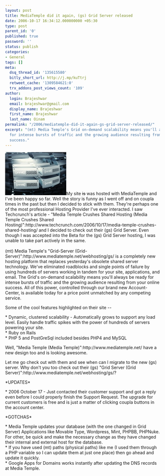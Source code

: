```yaml
---
layout: post
title: MediaTemple did it again, (gs) Grid Server released
date: 2006-10-17 16:34:12.000000000 +05:30
type: post
parent_id: '0'
published: true
password: ''
status: publish
categories:
- General
tags: []
meta:
  dsq_thread_id: '135615580'
  bitly_short_url: http://j.mp/kuTtrj
  retweet_cache: '1309584621:0'
  trx_addons_post_views_count: '109'
author:
  login: Brajeshwar
  email: brajeshwar@gmail.com
  display_name: Brajeshwar
  first_name: Brajeshwar
  last_name: Oinam
permalink: "/2006/mediatemple-did-it-again-gs-grid-server-released/"
excerpt: "(mt) Media Temple's Grid on-demand scalability means you'll always be ready
  for intense bursts of traffic and the growing audience resulting from your online
  success."
---
```

<p><a href="http://www.mediatemple.net/"><img src="/static/2006/10/mt-gs.jpg" alt="Media Temple Grid Server" /></a>My site <del datetime="2007-12-09T08:29:41+00:00">is</del> was hosted with MediaTemple and I've been happy so far. Well the story is funny as I went off and on coupla times in the past but then I decided to stick with them. They're perhaps one of the most professional Hosting Provider I've ever interacted. I saw Techcrunch's article - "Media Temple Crushes Shared Hosting (Media Temple Crushes Shared Hosting)":http://www.techcrunch.com/2006/10/17/media-temple-crushes-shared-hosting/ and I decided to check out their (gs) Grid Server. Even though I was accepted into the Beta for the (gs) Grid Server hosting, I was unable to take part actively in the same.<br />
<!--more--><br />
(mt) Media Temple's "Grid-Server (Grid-Server)":http://www.mediatemple.net/webhosting/gs/ is a completely new hosting platform that replaces yesterday's obsolete shared server technology. We've eliminated roadblocks and single points of failure by using hundreds of servers working in tandem for your site, applications, and email. The Grid's on-demand scalability means you'll always be ready for intense bursts of traffic and the growing audience resulting from your online success. All of this power, controlled through our brand new Account-Center, is available today for a price point unmatched by any competing service.</p>
<p>Some of the cool features highlighted on their site --</p>
<p>* Dynamic, clustered scalability - Automatically grows to support any load level. Easily handle traffic spikes with the power of hundreds of servers powering your site.<br />
* Ruby on Rails<br />
* PHP 5 and PostGreSql included besides PHP4 and MySQL</p>
<p>Well, "Media Temple (Media Temple)":http://www.mediatemple.net/ have a new design too and is looking awesome.</p>
<p>Let me go check out with them and see when can I migrate to the new (gs) server. Why don't you too check out their (gs) "Grid Server (Grid Server)":http://www.mediatemple.net/webhosting/gs/?</p>
<p>*UPDATES*</p>
<p>* 2006 October 17 - Just contacted their customer support and got a reply even before I could properly finish the Support Request. The upgrade for current customers is free and is just a matter of clicking coupla buttons in the account center.</p>
<p>*GOTCHAS*</p>
<p>* Media Temple updates your database (with the one changed in Grid Server) Applications like Movable Type, Wordpress, Mint, PHPBB, PHPNuke. For other, be quick and make the necessary change as they have changed their internal and external host for the database.<br />
* If you have used (mt) paths (physical paths) like me (I used them through a PHP variable so I can update them at just one place) then go ahead and update it quickly.<br />
* Google Apps for Domains works instantly after updating the DNS records at Media Temple.</p>
